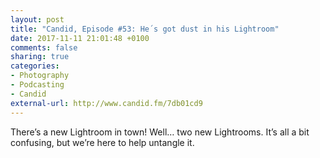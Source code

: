 ```yaml
---
layout: post
title: "Candid, Episode #53: He´s got dust in his Lightroom"
date: 2017-11-11 21:01:48 +0100
comments: false
sharing: true
categories: 
- Photography
- Podcasting
- Candid
external-url: http://www.candid.fm/7db01cd9
---
```


There’s a new Lightroom in town! Well… two new Lightrooms. It’s all a bit confusing, but we’re here to help untangle it.